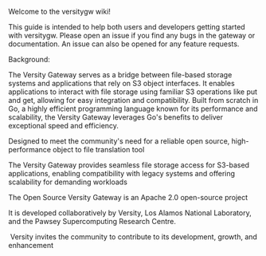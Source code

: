 Welcome to the versitygw wiki!

This guide is intended to help both users and developers getting started with versitygw.  Please open an issue if you find any bugs in the gateway or documentation.  An issue can also be opened for any feature requests.

Background:

The Versity Gateway serves as a bridge between file-based storage systems and applications that rely on S3 object interfaces. It enables applications to interact with file storage using familiar S3 operations like put and get, allowing for easy integration and compatibility. Built from scratch in Go, a highly efficient programming language known for its performance and scalability, the Versity Gateway leverages Go's benefits to deliver exceptional speed and efficiency.

Designed to meet the community's need for a reliable open source, high-performance object to file translation tool

The Versity Gateway provides seamless file storage access for S3-based applications, enabling compatibility with legacy systems and offering scalability for demanding workloads

The Open Source Versity Gateway is an Apache 2.0 open-source project

It is developed collaboratively by Versity, Los Alamos National Laboratory, and the Pawsey Supercomputing Research Centre.

 Versity invites the community to contribute to its development, growth, and enhancement